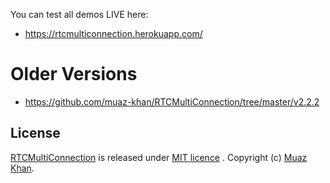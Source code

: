 You can test all demos LIVE here:

* https://rtcmulticonnection.herokuapp.com/

# Older Versions

* https://github.com/muaz-khan/RTCMultiConnection/tree/master/v2.2.2

## License

[RTCMultiConnection](https://github.com/muaz-khan/RTCMultiConnection) is released under [MIT licence](https://github.com/muaz-khan/RTCMultiConnection/blob/master/LICENSE.md) . Copyright (c) [Muaz Khan](https://MuazKhan.com/).
